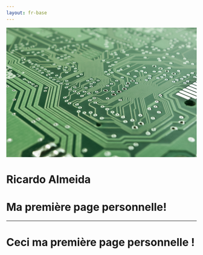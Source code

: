 ```yaml
---
layout: fr-base
---
```



<div class="jumbotron jumbotron-fluid">
  <picture >
    <source media="(min-width:800px)" >
    <img src="/img/pcb2.jpg" alt="foto homepage" class="jumbotron__background">
  </picture> 
  <div class="container text-white">
    <h1 class="display-4">Ricardo Almeida</h1>
    <h1 class="display-5">Ma première page personnelle!</h1>    
    <hr class="my-4">
  </div>
  <!-- /.container -->
</div>
<!-- /.jumbotron -->

  <h1>Ceci ma première page personnelle !</h1>

<br>
<br>
<br>
<br>
<br>
<br>
<br>
<br>
<br>
<br>
<br>
